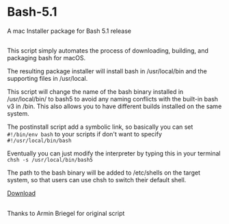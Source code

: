 # Bash-5.1
A  mac Installer package for Bash 5.1 release
##
This script simply automates the process of downloading, building, and packaging bash for macOS.

The resulting package installer will install bash in /usr/local/bin and the supporting files in /usr/local.

This script will change the name of the bash binary installed in /usr/local/bin/ to bash5 to avoid 
any naming conflicts with the built-in bash v3 in /bin. 
This also allows you to have different builds installed on the same system.

The postinstall script add a symbolic link, so basically you can set 
`#!/bin/env bash`
to your scripts if don't want to specify 
`#!/usr/local/bin/bash`

Eventually you can just modify the interpreter by typing this in your terminal `chsh -s /usr/local/bin/bash5`

The path to the bash binary will be added to /etc/shells on the target system,
so that users can use chsh to switch their default shell.

[Download](https://github.com/HelmoHass/Bash-5.1/raw/main/Bash-5-Installer-Builder.7z)

##
Thanks to Armin Briegel for original script
